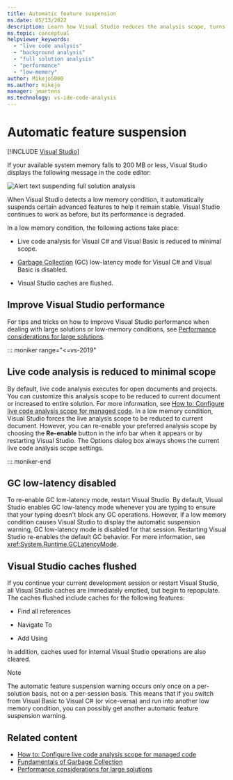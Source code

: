 ```yaml
---
title: Automatic feature suspension
ms.date: 05/13/2022
description: Learn how Visual Studio reduces the analysis scope, turns off garbage collection low-latency mode, and flushes caches when system memory is limited.
ms.topic: conceptual
helpviewer_keywords:
  - "live code analysis"
  - "background analysis"
  - "full solution analysis"
  - "performance"
  - "low-memory"
author: Mikejo5000
ms.author: mikejo
manager: jmartens
ms.technology: vs-ide-code-analysis
---
```

# Automatic feature suspension

 [!INCLUDE [Visual Studio](~/includes/applies-to-version/vs-windows-only.md)]

If your available system memory falls to 200 MB or less, Visual Studio displays the following message in the code editor:

![Alert text suspending full solution analysis](../code-quality/media/fsa_alert.png)

When Visual Studio detects a low memory condition, it automatically suspends certain advanced features to help it remain stable. Visual Studio continues to work as before, but its performance is degraded.

In a low memory condition, the following actions take place:

- Live code analysis for Visual C# and Visual Basic is reduced to minimal scope.

- [Garbage Collection](/dotnet/standard/garbage-collection/index) (GC) low-latency mode for Visual C# and Visual Basic is disabled.

- Visual Studio caches are flushed.

## Improve Visual Studio performance

For tips and tricks on how to improve Visual Studio performance when dealing with large solutions or low-memory conditions, see [Performance considerations for large solutions](https://github.com/dotnet/roslyn/blob/master/docs/wiki/Performance-considerations-for-large-solutions.md).

::: moniker range="<=vs-2019"

## Live code analysis is reduced to minimal scope

By default, live code analysis executes for open documents and projects. You can customize this analysis scope to be reduced to current document or increased to entire solution. For more information, see [How to: Configure live code analysis scope for managed code](./configure-live-code-analysis-scope-managed-code.md). In a low memory condition, Visual Studio forces the live analysis scope to be reduced to current document. However, you can re-enable your preferred analysis scope by choosing the **Re-enable** button in the info bar when it appears or by restarting Visual Studio. The Options dialog box always shows the current live code analysis scope settings.

::: moniker-end

## GC low-latency disabled

To re-enable GC low-latency mode, restart Visual Studio. By default, Visual Studio enables GC  low-latency mode whenever you are typing to ensure that your typing doesn't block any GC operations. However, if a low memory condition causes Visual Studio to display the automatic suspension warning, GC low-latency mode is disabled for that session. Restarting Visual Studio re-enables the default GC behavior. For more information, see <xref:System.Runtime.GCLatencyMode>.

## Visual Studio caches flushed

If you continue your current development session or restart Visual Studio, all Visual Studio caches are immediately emptied, but begin to repopulate. The caches flushed include caches for the following features:

- Find all references

- Navigate To

- Add Using

In addition, caches used for internal Visual Studio operations are also cleared.

> [!NOTE]
> The automatic feature suspension warning occurs only once on a per-solution basis, not on a per-session basis. This means that if you switch from Visual Basic to Visual C# (or vice-versa) and run into another low memory condition, you can possibly get another automatic feature suspension warning.

## Related content

- [How to: Configure live code analysis scope for managed code](./configure-live-code-analysis-scope-managed-code.md)
- [Fundamentals of Garbage Collection](/dotnet/standard/garbage-collection/fundamentals)
- [Performance considerations for large solutions](https://github.com/dotnet/roslyn/blob/master/docs/wiki/Performance-considerations-for-large-solutions.md)
